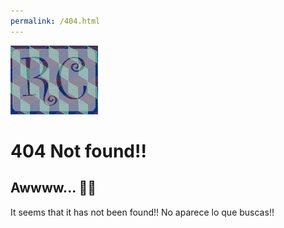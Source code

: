 ```yaml
---
permalink: /404.html
---
```


![](/images/logoP.jpg)

# 404 Not found!!

## Awwww... 🤦‍♂️

It seems that it has not been found!! No aparece lo que buscas!!

